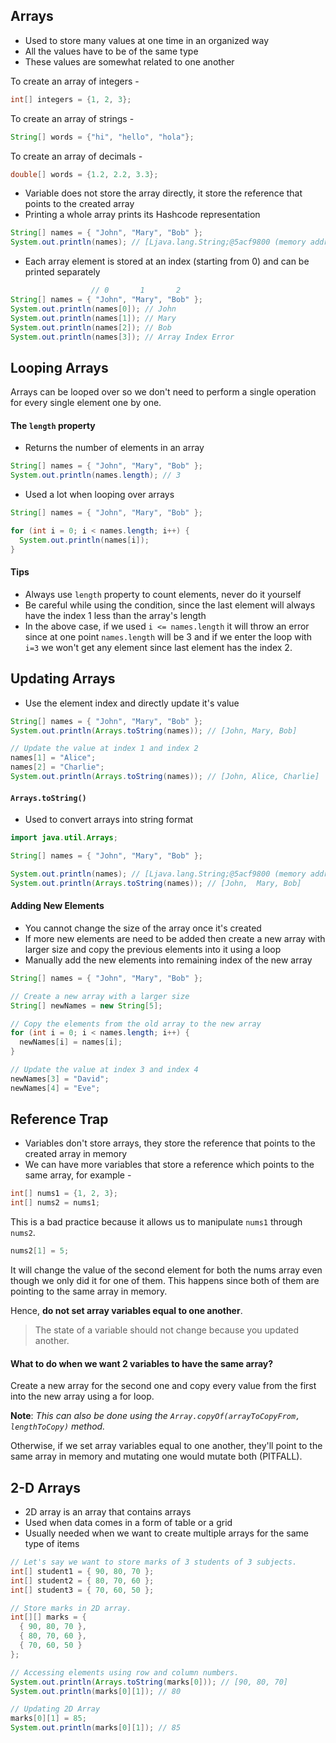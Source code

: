 ## Arrays

- Used to store many values at one time in an organized way
- All the values have to be of the same type
- These values are somewhat related to one another

To create an array of integers -

```java
int[] integers = {1, 2, 3};
```

To create an array of strings -

```java
String[] words = {"hi", "hello", "hola"};
```

To create an array of decimals -

```java
double[] words = {1.2, 2.2, 3.3};
```

- Variable does not store the array directly, it store the reference that points to the created array
- Printing a whole array prints its Hashcode representation

```java
String[] names = { "John", "Mary", "Bob" };
System.out.println(names); // [Ljava.lang.String;@5acf9800 (memory address)
```

- Each array element is stored at an index (starting from 0) and can be printed separately

```java
                  // 0       1       2
String[] names = { "John", "Mary", "Bob" };
System.out.println(names[0]); // John
System.out.println(names[1]); // Mary
System.out.println(names[2]); // Bob
System.out.println(names[3]); // Array Index Error
```

## Looping Arrays

Arrays can be looped over so we don't need to perform a single operation for every single element one by one.

#### The `length` property

- Returns the number of elements in an array

```java
String[] names = { "John", "Mary", "Bob" };
System.out.println(names.length); // 3
```

- Used a lot when looping over arrays

```java
String[] names = { "John", "Mary", "Bob" };

for (int i = 0; i < names.length; i++) {
  System.out.println(names[i]);
}
```

#### Tips

- Always use `length` property to count elements, never do it yourself
- Be careful while using the condition, since the last element will always have the index 1 less than the array's length
- In the above case, if we used `i <= names.length` it will throw an error since at one point `names.length` will be 3 and if we enter the loop with `i=3` we won't get any element since last element has the index 2.

## Updating Arrays

- Use the element index and directly update it's value

```java
String[] names = { "John", "Mary", "Bob" };
System.out.println(Arrays.toString(names)); // [John, Mary, Bob]

// Update the value at index 1 and index 2
names[1] = "Alice";
names[2] = "Charlie";
System.out.println(Arrays.toString(names)); // [John, Alice, Charlie]
```

#### `Arrays.toString()`

- Used to convert arrays into string format

```java
import java.util.Arrays;

String[] names = { "John", "Mary", "Bob" };

System.out.println(names); // [Ljava.lang.String;@5acf9800 (memory address)
System.out.println(Arrays.toString(names)); // [John,  Mary, Bob]
```

#### Adding New Elements

- You cannot change the size of the array once it's created
- If more new elements are need to be added then create a new array with larger size and copy the previous elements into it using a loop
- Manually add the new elements into remaining index of the new array

```java
String[] names = { "John", "Mary", "Bob" };

// Create a new array with a larger size
String[] newNames = new String[5];

// Copy the elements from the old array to the new array
for (int i = 0; i < names.length; i++) {
  newNames[i] = names[i];
}

// Update the value at index 3 and index 4
newNames[3] = "David";
newNames[4] = "Eve";
```

## Reference Trap

- Variables don't store arrays, they store the reference that points to the created array in memory
- We can have more variables that store a reference which points to the same array, for example -

```java
int[] nums1 = {1, 2, 3};
int[] nums2 = nums1;
```

This is a bad practice because it allows us to manipulate `nums1` through `nums2`.

```java
nums2[1] = 5;
```

It will change the value of the second element for both the nums array even though we only did it for one of them. This happens since both of them are pointing to the same array in memory.

Hence, **do not set array variables equal to one another**.

> The state of a variable should not change because you updated another.

#### What to do when we want 2 variables to have the same array?

Create a new array for the second one and copy every value from the first into the new array using a for loop.

**Note**: _This can also be done using the `Array.copyOf(arrayToCopyFrom, lengthToCopy)` method._

Otherwise, if we set array variables equal to one another, they'll point to the same array in memory and mutating one would mutate both (PITFALL).

## 2-D Arrays

- 2D array is an array that contains arrays
- Used when data comes in a form of table or a grid
- Usually needed when we want to create multiple arrays for the same type of items

```java
// Let's say we want to store marks of 3 students of 3 subjects.
int[] student1 = { 90, 80, 70 };
int[] student2 = { 80, 70, 60 };
int[] student3 = { 70, 60, 50 };

// Store marks in 2D array.
int[][] marks = {
  { 90, 80, 70 },
  { 80, 70, 60 },
  { 70, 60, 50 }
};

// Accessing elements using row and column numbers.
System.out.println(Arrays.toString(marks[0])); // [90, 80, 70]
System.out.println(marks[0][1]); // 80

// Updating 2D Array
marks[0][1] = 85;
System.out.println(marks[0][1]); // 85
```

